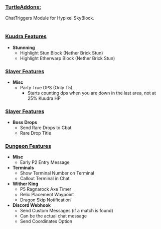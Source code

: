 ### <u>TurtleAddons:</u>
ChatTriggers Module for Hypixel SkyBlock.
<br>
<br>

### <u>Kuudra Features</u>
- **Stunnning**
    - Highlight Stun Block (Nether Brick Stun)
    - Highlight Etherwarp Block (Nether Brick Stun)
### <u>Slayer Features</u>
- **Misc**
    - Party True DPS (Only T5)
        - Starts counting dps when you are down in the last area, not at 25% Kuudra HP
### <u>Slayer Features</u>
- **Boss Drops**
    - Send Rare Drops to Cbat
    - Rare Drop Title
### <u>Dungeon Features</u>
- **Misc**
    - Early P2 Entry Message
- **Terminals**
    - Show Terminal Number on Terminal
    - Callout Terminal in Chat
- **Wither King**
    - P5 Ragnarock Axe Timer
    - Relic Placement Waypoint
    - Dragon Skip Notification
- **Discord Webhook**
    - Send Custom Messages (if a match is found)
    - Can be the actual chat message
    - Send Coordinates Option
